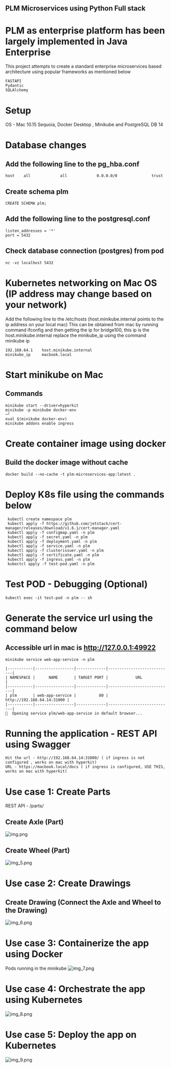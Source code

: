 ## PLM Microservices using Python Full stack
# PLM as enterprise platform has been largely implemented in Java Enterprise
This project attempts to create a standard enterprise microservices based architecture using popular 
frameworks as mentioned below 
```
FASTAPI
Pydantic
SQLAlchemy
```

# Setup 
OS - Mac 10.15 Sequoia, Docker Desktop , Minikube and PostgreSQL DB 14

# Database changes
## Add the following line to the pg_hba.conf
```
host    all             all             0.0.0.0/0               trust
```
## Create schema plm
```
CREATE SCHEMA plm;
```

## Add the following line to the postgresql.conf
```
listen_addresses = '*'
port = 5432
```
## Check database connection (postgres) from pod
```
nc -vz localhost 5432
```
# Kubernetes networking on Mac OS (IP address may change based on your network)
 Add the following line to the /etc/hosts (host.minikube.internal points to the ip address on your local mac)
 This can be obtained from mac by running command ifconfig and then getting the ip for bridge100, this ip is the host.minikube.internal
 replace the minikube_ip using the command minikube ip
```
192.168.64.1    host.minikube.internal
minikube_ip     macbook.local

```

# Start minikube on Mac
## Commands
```
minikube start --driver=hyperkit
minikube -p minikube docker-env                                                                                      ─╯
eval $(minikube docker-env)
minikube addons enable ingress
```

# Create container image using docker
## Build the docker image without cache
```
docker build --no-cache -t plm-microservices-app:latest .
```

# Deploy K8s file using the commands below
```
 kubectl create namespace plm
 kubectl apply -f https://github.com/jetstack/cert-manager/releases/download/v1.6.1/cert-manager.yaml
 kubectl apply -f configmap.yaml -n plm
 kubectl apply -f secret.yaml -n plm
 kubectl apply -f deployment.yaml -n plm
 kubectl apply -f service.yaml -n plm
 kubectl apply -f clusterissuer.yaml -n plm
 kubectl apply -f certificate.yaml -n plm
 kubectl apply -f ingress.yaml -n plm
 kubectcl apply -f test-pod.yaml -n plm

```
# Test POD - Debugging (Optional)
```
kubectl exec -it test-pod -n plm -- sh
```
# Generate the service url using the command below
## Accessible url in mac is http://127.0.0.1:49922
```
minikube service web-app-service -n plm
```
```
|-----------|-----------------|-------------|----------------------------|
| NAMESPACE |      NAME       | TARGET PORT |            URL             |
|-----------|-----------------|-------------|----------------------------|
| plm       | web-app-service |          80 | http://192.168.64.14:31000 |
|-----------|-----------------|-------------|----------------------------|
🎉  Opening service plm/web-app-service in default browser...
```

# Running the application - REST API using Swagger
```
Hit the url - http://192.168.64.14:31000/ ( if ingress is not configured , works on mac with hyperkit)
URL - https://macbook.local/docs ( if ingress is configured, USE THIS, works on mac with hyperkit)
```
# Use case 1: Create Parts

REST API - /parts/
## Create Axle (Part)
![img.png](img.png)

## Create Wheel (Part)
![img_5.png](img_5.png)


# Use case 2: Create Drawings

## Create Drawing (Connect the Axle and Wheel to the Drawing)
![img_6.png](img_6.png)


# Use case 3: Containerize the app using Docker
Pods running in the minikube
![img_7.png](img_7.png)

# Use case 4: Orchestrate the app using Kubernetes
![img_8.png](img_8.png)


# Use case 5: Deploy the app on Kubernetes
![img_9.png](img_9.png)

